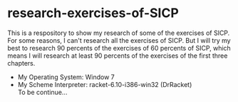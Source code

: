 # research-exercises-of-SICP
This is a respository to show my research of some of the exercises of SICP.
For some reasons, I can't research all the exercises of SICP.
But I will try my best to research 90 percents of the exercises of 60 percents of SICP,
which means I will research at least 90 percents of the exercises of the first three chapters.  
- My Operating System: Window 7
- My Scheme Interpreter: racket-6.10-i386-win32 (DrRacket)  
To be continue...
